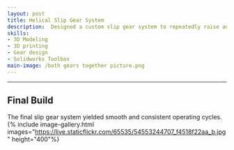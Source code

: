 ```yaml
---
layout: post
title: Helical Slip Gear System
description:  Designed a custom slip gear system to repeatedly raise and release an arm while amplifying motor torque by 2.25.
skills: 
- 3D Modeling
- 3D printing
- Gear design
- Solidworks Toolbox
main-image: /both gears together picture.png
---
```


---
## Final Build
The final slip gear system yielded smooth and consistent operating cycles.
<br>
{% include image-gallery.html images="https://live.staticflickr.com/65535/54553244707_f4518f22aa_b.jpg" height="400"%}
